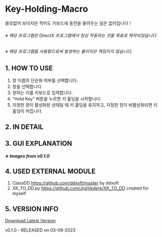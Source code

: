 # Key-Holding-Macro
쓸모없어 보이지만 적어도 키보드에 동전을 올려두는 일은 없어집니다 !

###### _※ 해당 프로그램은 DirectX 프로그램에서 정상 작동하는 것을 목표로 제작되었습니다_
###### _※ 해당 프로그램을 사용함으로써 발생하는 불이익은 책임지지 않습니다._


## 1. HOW TO USE
1. 창 이름의 단순화 여부를 선택합니다.
2. 창을 선택합니다.
3. 원하는 키를 키보드로 입력합니다.
4. "Hold Key" 버튼을 누르면 키 홀딩을 시작합니다.
5. 지정한 창이 활성화된 상태일 때 키 홀딩을 유지하고, 지정한 창이 비활성화되면 키 홀딩이 꺼집니다.

## 2. IN DETAIL

## 3. GUI EXPLANATION
##### ※ Images from v0.1.0


## 4. USED EXTERNAL MODULE

1. ClassDD https://github.com/ddxoft/master by ddxoft
2. XK_TO_DD.py https://github.com/JngVedere/XK_TO_DD created for myself

## 5. VERSION INFO
[Download Latest Version](https://github.com/JngVedere/Key-Holding-Macro/releases/tag/v0.1.0)

v0.1.0 - RELEASED on 03-06-2023
